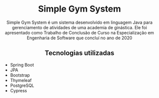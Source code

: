 <h1 align="center">Simple Gym System</h1>
<p align="center">Simple Gym System é um sistema desenvolvido em linguagem Java para gerenciamento de atividades de uma academia de ginástica. Ele foi apresentado como Trabalho de Conclusão de Curso na Especialização em Engenharia de Software que concluí no ano de 2020</p>
<h2 align="center">Tecnologias utilizadas</h2>
<ul>
    <li>Spring Boot</li>
    <li>JPA</li>
    <li>Bootstrap</li>
    <li>Thymeleaf</li>
    <li>PostgreSQL</li>
    <li>Cypress</li>
</ul>
